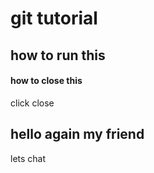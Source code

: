 # git tutorial
## how to run this





#### how to close this



click close

## hello again my friend
lets chat